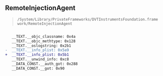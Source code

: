 ## RemoteInjectionAgent

> `/System/Library/PrivateFrameworks/DVTInstrumentsFoundation.framework/RemoteInjectionAgent`

```diff

   __TEXT.__objc_classname: 0x4a
   __TEXT.__objc_methtype: 0x128
   __TEXT.__oslogstring: 0x2b1
-  __TEXT.__info_plist: 0x5a9
+  __TEXT.__info_plist: 0x5b1
   __TEXT.__unwind_info: 0xc8
   __DATA_CONST.__auth_got: 0x288
   __DATA_CONST.__got: 0x90

```
